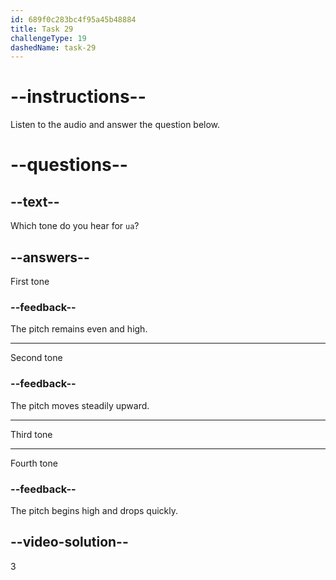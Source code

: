 ```yaml
---
id: 689f0c283bc4f95a45b48884
title: Task 29
challengeType: 19
dashedName: task-29
---
```


<!-- (Audio) A: uǎ -->

# --instructions--

Listen to the audio and answer the question below.

# --questions--

## --text--

Which tone do you hear for `ua`?

## --answers--

First tone

### --feedback--

The pitch remains even and high.

---

Second tone

### --feedback--

The pitch moves steadily upward.

---

Third tone

---

Fourth tone

### --feedback--

The pitch begins high and drops quickly.

## --video-solution--

3
